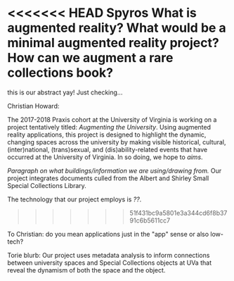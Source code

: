 <<<<<<< HEAD
Spyros
What is augmented reality?
What would be a minimal augmented reality project?
How can we augment a rare collections book?
=======
this is our abstract yay!
Just checking...

Christian Howard:

The 2017-2018 Praxis cohort at the University of Virginia is working on a project tentatively titled: *Augmenting the University*. Using augmented reality applications, this project is designed to highlight the dynamic, changing spaces across the university by making visible historical, cultural, (inter)national, (trans)sexual, and (dis)ability-related events that have occurred at the University of Virginia. In so doing, we hope to *aims*.

*Paragraph on what buildings/information we are using/drawing from.*
Our project integrates documents culled from the Albert and Shirley Small Special Collections Library.

The technology that our project employs is *??*.
>>>>>>> 51f431bc9a5801e3a344cd6f8b3791c6b5611cc7

To Christian: do you mean applications just in the "app" sense or also low-tech?

Torie blurb:
Our project uses metadata analysis to inform connections between university spaces and Special Collections objects at UVa that reveal the dynamism of both the space and the object. 
